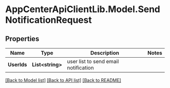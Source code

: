 # AppCenterApiClientLib.Model.SendNotificationRequest
## Properties

Name | Type | Description | Notes
------------ | ------------- | ------------- | -------------
**UserIds** | **List&lt;string&gt;** | user list to send email notification | 

[[Back to Model list]](../README.md#documentation-for-models) [[Back to API list]](../README.md#documentation-for-api-endpoints) [[Back to README]](../README.md)

